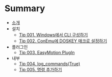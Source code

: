 # Summary

* [소개](README.md)
* 설치
    * [Tip 001. Windows에서 CLI 구성하기](tip_001_cli.md)
    * [Tip 002. ConEmu에 DOSKEY 매크로 설정하기](tip_002_conemu.md)
* 플러그인
    * [Tip 003. EasyMotion PlugIn](tip_003_easymotion.md)
* 내부
    * [Tip 004. log_commands(True)](tip_004_logcommands_true.md)
    * [Tip 005. 명령 추가하기](tip_005_add_command.md)

